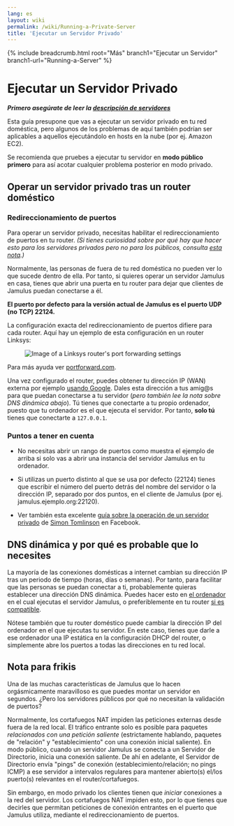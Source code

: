```yaml
---
lang: es
layout: wiki
permalink: /wiki/Running-a-Private-Server
title: 'Ejecutar un Servidor Privado'
---
```


{% include breadcrumb.html root="Más" branch1="Ejecutar un Servidor" branch1-url="Running-a-Server" %}

# Ejecutar un Servidor Privado

**_Primero asegúrate de leer la [descripción de servidores](Running-a-Server)_**

Esta guía presupone que vas a ejecutar un servidor privado en tu red doméstica, pero algunos de los problemas de aquí también podrían ser aplicables a aquellos ejecutándolo en hosts en la nube (por ej. Amazon EC2).

Se recomienda que pruebes a ejecutar tu servidor en **modo público primero** para así acotar cualquier problema posterior en modo privado.

## Operar un servidor privado tras un router doméstico

### Redireccionamiento de puertos

Para operar un servidor privado, necesitas habilitar el redireccionamiento de puertos en tu router. _(Si tienes curiosidad sobre por qué hay que hacer esto para los servidores privados pero no para los públicos, consulta [esta nota](#nota-para-frikis).)_

Normalmente, las personas de fuera de tu red doméstica no pueden ver lo que sucede dentro de ella. Por tanto, si quieres operar un servidor Jamulus en casa, tienes que abrir una puerta en tu router para dejar que clientes de Jamulus puedan conectarse a él.

**El puerto por defecto para la versión actual de Jamulus es el puerto UDP (no TCP) 22124.**

La configuración exacta del redireccionamiento de puertos difiere para cada router. Aquí hay un ejemplo de esta configuración en un router Linksys:

<figure><img src="{{site.url}}/assets/img/es-screenshots/linksys-port-forward.png" loading="lazy" alt="Image of a Linksys router's port forwarding settings"></figure>

Para más ayuda ver [portforward.com](https://portforward.com).

Una vez configurado el router, puedes obtener tu dirección IP (WAN) externa por ejemplo [usando Google](https://www.google.com/search?q=what+is+my+ip). Dales esta dirección a tus amig@s para que puedan conectarse a tu servidor (_pero también lee la nota sobre DNS dinámica abajo_). Tú tienes que conectarte a tu propio ordenador, puesto que tu ordenador es el que ejecuta el servidor. Por tanto, **solo tú** tienes que conectarte a `127.0.0.1`.

### Puntos a tener en cuenta

* No necesitas abrir un rango de puertos como muestra el ejemplo de arriba si solo vas a abrir una instancia del servidor Jamulus en tu ordenador.

* Si utilizas un puerto distinto al que se usa por defecto (22124) tienes que escribir el número del puerto detrás del nombre del servidor o la dirección IP, separado por dos puntos, en el cliente de Jamulus (por ej. jamulus.ejemplo.org:22120).

* Ver también esta excelente [guía sobre la operación de un servidor privado](https://www.facebook.com/notes/jamulus-online-musicianssingers-jamming/how-to-create-a-private-server-for-band-rehearsals/508642543044030/) de [Simon Tomlinson](https://www.facebook.com/simon.james.tomlinson?eid=ARBQoY3KcZAtS3pGdLJuqvQTeRSOo4gHdQZT7nNzOt1oPMGgZ4_3GERe-rOyH5PxsSHVYYXjWwcqd71a) en Facebook.

## DNS dinámica y por qué es probable que lo necesites

La mayoría de las conexiones domésticas a internet cambian su dirección IP tras un periodo de tiempo (horas, días o semanas). Por tanto, para facilitar que las personas se puedan conectar a ti, probablemente quieras establecer una dirección DNS dinámica. Puedes hacer esto en [el ordenador](https://www.online-tech-tips.com/computer-tips/ddns-dynamic-dns-service/) en el cual ejecutas el servidor Jamulus, o preferiblemente en tu router [si es compatible](https://www.noip.com/support/knowledgebase/how-to-configure-ddns-in-router/).

Nótese también que tu router doméstico puede cambiar la dirección IP del ordenador en el que ejecutas tu servidor. En este caso, tienes que darle a ese ordenador una IP estática en la configuración DHCP del router, o simplemente abre los puertos a todas las direcciones en tu red local.

## Nota para frikis

Una de las muchas características de Jamulus que lo hacen orgásmicamente maravilloso es que puedes montar un servidor en segundos. ¿Pero los servidores públicos por qué no necesitan la validación de puertos?

Normalmente, los cortafuegos NAT impiden las peticiones externas desde fuera de la red local. El tráfico entrante solo es posible para paquetes _relacionados con una petición saliente_ (estrictamente hablando, paquetes de "relación" y "establecimiento" con una conexión inicial saliente). En modo público, cuando un servidor Jamulus se conecta a un Servidor de Directorio, inicia una conexión saliente. De ahí en adelante, el Servidor de Directorio envía "pings" de conexión (establecimiento/relación; no pings ICMP) a ese servidor a intervalos regulares para mantener abierto(s) el/los puerto(s) relevantes en el router/cortafuegos.

Sin embargo, en modo privado los clientes tienen que _iniciar_ conexiones a la red del servidor. Los cortafuegos NAT impiden esto, por lo que tienes que decirles que permitan peticiones de conexión entrantes en el puerto que Jamulus utiliza, mediante el redireccionamiento de puertos.
